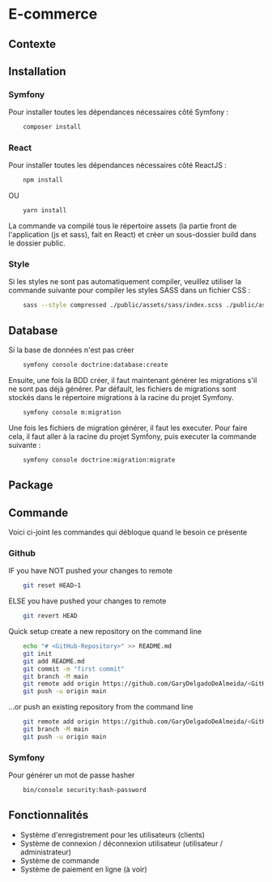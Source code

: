 # E-commerce

## Contexte

## Installation

### Symfony

Pour installer toutes les dépendances nécessaires côté Symfony :
```bash
    composer install
```

### React

Pour installer toutes les dépendances nécessaires côté ReactJS :
```bash
    npm install
```
OU
```bash
    yarn install
```

La commande va compilé tous le répertoire assets (la partie front de l'application (js et sass), fait en React) et créer un sous-dossier build dans le dossier public.

### Style

Si les styles ne sont pas automatiquement compiler, veuillez utiliser la commande suivante pour compiler les styles SASS dans un fichier CSS :
```bash
    sass --style compressed ./public/assets/sass/index.scss ./public/assets/build/app.css
```

## Database

Si la base de données n'est pas créer
```bash
    symfony console doctrine:database:create
```

Ensuite, une fois la BDD créer, il faut maintenant générer les migrations s'il ne sont pas déjà générer. Par défault, les fichiers de migrations sont stockés dans le répertoire migrations à la racine du projet Symfony.
```bash
    symfony console m:migration
```

Une fois les fichiers de migration générer, il faut les executer. Pour faire cela, il faut aller à la racine du projet Symfony, puis executer la commande suivante :
```bash
    symfony console doctrine:migration:migrate
```

## Package

## Commande

Voici ci-joint les commandes qui débloque quand le besoin ce présente

### Github

IF you have NOT pushed your changes to remote
```bash
    git reset HEAD~1
```

ELSE you have pushed your changes to remote
```bash
    git revert HEAD
```

Quick setup create a new repository on the command line
```bash
    echo "# <GitHub-Repository>" >> README.md
    git init
    git add README.md
    git commit -m "first commit"
    git branch -M main
    git remote add origin https://github.com/GaryDelgadoDeAlmeida/<GitHub-Repository>.git
    git push -u origin main
```

…or push an existing repository from the command line
```bash
    git remote add origin https://github.com/GaryDelgadoDeAlmeida/<GitHub-Repository>.git
    git branch -M main
    git push -u origin main
```

### Symfony
Pour générer un mot de passe hasher

```bash
    bin/console security:hash-password
```

## Fonctionnalités

- Système d'enregistrement pour les utilisateurs (clients)
- Système de connexion / déconnexion utilisateur (utilisateur / administrateur)
- Système de commande 
- Système de paiement en ligne (à voir)
